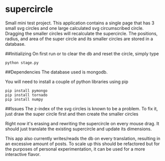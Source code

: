 supercircle
===========

Small mini test project. This application contains a single page that has 3 small svg circles and one large calculated svg circumscribed circle. Dragging the smaller circles will recalculate the supercircle. The positions, radius, and area of the super circle and its smaller circles are stored in a database.


##Initializing
On first run or to clear the db and reset the circle, simply type
```
python stage.py
``` 

##Dependencies
The database used is mongodb.

You will need to install a couple of python libraries using pip
```
pip install pymongo
pip install tornado
pip install numpy
```

##Issues
The z-index of the svg circles is known to be a problem. To fix it, just draw the super circle first and then create the smaller circles

Right now it's erasing and rewriting the supercircle on every mouse drag. It should just translate the existing supercircle and update its dimensions.

This app also currently writes/reads the db on every translation, resulting in an excessive amount of posts. To scale up this should be refactored but for the 
purposes of personal experimentation, it can be used for a more interactive flavor.
